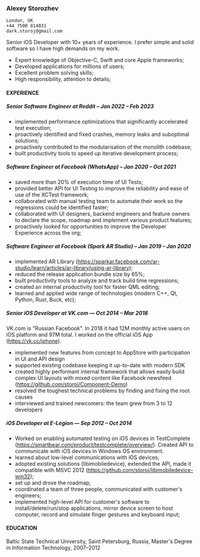 ### Alexey Storozhev

```
London, UK
+44 7500 814031
dark.storoj@gmail.com
```

Senior iOS Developer with 10+ years of experience. I prefer simple and solid software so I have high demands on my work.
* Expert knowledge of Objective-C, Swift and core Apple frameworks;
* Developed applications for millions of users;
* Excellent problem solving skills;
* High responsibility, attention to details;

#### EXPERIENCE
##### Senior Software Engineer at Reddit – Jan 2022 – Feb 2023
* implemented performance optimizations that significantly accelerated test execution;
* proactively identified and fixed crashes, memory leaks and suboptimal solutions;
* proactively contributed to the modularisation of the monolith codebase;
* built productivity tools to speed up iterative development process;

##### Software Engineer at Facebook (WhatsApp) – Jan 2020 – Oct 2021
* saved more than 20% of execution time of UI Tests;
* provided better API for UI Testing to improve the reliability and ease of use of the XCTest framework;
* collaborated with manual testing team to automate their work so the regressions could be identified faster;
* collaborated with UI designers, backend engineers and feature owners to declare the scope, roadmap and implement various product features;
* proactively looked for opportunities to improve the Developer Experience across the org;

##### Software Engineer at Facebook (Spark AR Studio) – Jan 2019 – Jan 2020
* implemented AR Library (https://sparkar.facebook.com/ar-studio/learn/articles/ar-library/using-ar-library);
* reduced the release application bundle size by 65%;
* built productivity tools to analyze and track build time regressions;
* created an internal productivity tool for faster QML editing;
* learned and applied wide range of technologies (modern C++, Qt, Python, Rust, Buck, etc);

##### Senior iOS Developer at VK.com — Oct 2014 – Mar 2018
VK.com is "Russian Facebook". In 2018 it had 12M monthly active users on iOS platform and 97M total. I worked on the official iOS App (https://vk.cc/iphone).
* implemented new features from concept to AppStore with participation in UI and API design
* supported existing codebase keeping it up-to-date with modern SDK
* created highly performant internal framework that allows easily build complex UI layouts with mixed content like Facebook newsfeed (https://github.com/storoj/Component-Demo)
* resolved the toughest technical problems by finding and fixing the root causes
* interviewed and trained newcomers: the team grew from 3 to 12 developers

##### iOS Developer at E-Legion — Sep 2012 – Oct 2014
* Worked on enabling automated testing on iOS devices in TestComplete (https://smartbear.com/product/testcomplete/overview/). Created API to communicate with iOS devices in Windows OS environment.
* learned about low-level communications with iOS devices;
* adopted existing solutions (libimobiledevice), extended the API, made it compatible with MSVC 2012 (https://github.com/storoj/libimobiledevice-win32);
* set up and drove the roadmap;
* coordinated a team of three people, communicated with customer's engineers;
* implemented high-level API for customer's software to install/delete/run/stop applications, mirror device screen to host computer, record and simulate finger gestures and keyboard input;

#### EDUCATION
Baltic State Technical University, Saint Petersburg, Russia, Master's Degree in Information Technology, 2007–2012
